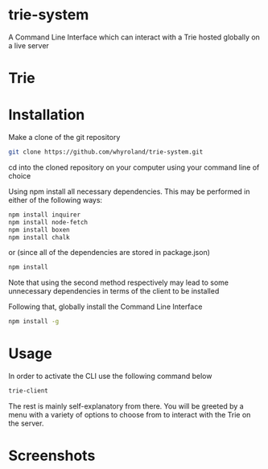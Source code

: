 # trie-system
A Command Line Interface which can interact with a Trie hosted globally on a live server

# Trie

# Installation

Make a clone of the git repository

```bash
git clone https://github.com/whyroland/trie-system.git
```

cd into the cloned repository on your computer using your command line of choice

Using npm install all necessary dependencies. This may be performed in either of the following ways:

```bash
npm install inquirer
npm install node-fetch
npm install boxen
npm install chalk
```

or (since all of the dependencies are stored in package.json)

```bash
npm install
```

Note that using the second method respectively may lead to some unnecessary dependencies in terms of the client to be installed

Following that, globally install the Command Line Interface

```bash
npm install -g
```

# Usage

In order to activate the CLI use the following command below

```bash
trie-client
```

The rest is mainly self-explanatory from there. You will be greeted by a menu with a variety of options to choose from to interact with the Trie on the server.

# Screenshots